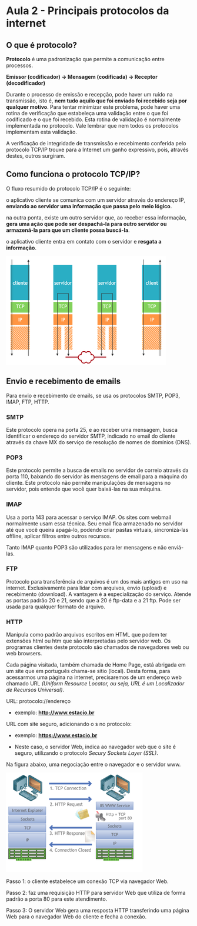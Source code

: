 # Aula 2 - Principais protocolos da internet

## O que é protocolo?

**Protocolo** é uma padronização que permite a comunicação entre processos.

**Emissor (codificador) -> Mensagem (codificada) -> Receptor (decodificador)**

Durante o processo de emissão e recepção, pode haver um ruído na transmissão, isto é, **nem tudo aquilo que foi enviado foi recebido seja por qualquer motivo**. Para tentar minimizar este problema, pode haver uma rotina de verificação que estabeleça uma validação entre o que foi codificado e o que foi recebido. Esta rotina de validação é normalmente implementada no protocolo. Vale lembrar que nem todos os protocolos implementam esta validação.

A verificação de integridade de transmissão e recebimento conferida pelo protocolo TCP/IP trouxe para a Internet um ganho expressivo, pois, através destes, outros surgiram.

## Como funciona o protocolo TCP/IP?

O fluxo resumido do protocolo TCP/IP é o seguinte:

o aplicativo cliente se comunica com um servidor através do endereço IP, **enviando ao servidor uma informação que passa pelo meio lógico**.

na outra ponta, existe um outro servidor que, ao receber essa informação, **gera uma ação que pode ser despachá-la para outro servidor ou armazená-la para que um cliente possa buscá-la**.

o aplicativo cliente entra em contato com o servidor e **resgata a informação**.

![modelo-tcp-ip](../../media/Tecnologias_Web/modelo-tcp-ip.png)

## Envio e recebimento de emails

Para envio e recebimento de emails, se usa os protocolos SMTP, POP3, IMAP, FTP, HTTP.

### SMTP

Este protocolo opera na porta 25, e ao receber uma mensagem, busca identificar o endereço do servidor SMTP, indicado no email do cliente através da chave MX do serviço de resolução de nomes de domínios (DNS).

### POP3

Este protocolo permite a busca de emails no servidor de correio através da porta 110, baixando do servidor às mensagens de email para a máquina do cliente. Este protocolo não permite manipulações de mensagens no servidor, pois entende que você quer baixá-las na sua máquina.

### IMAP

Usa a porta 143 para acessar o serviço IMAP. Os sites com webmail normalmente usam essa técnica. Seu email fica armazenado no servidor até que você queira apagá-lo, podendo criar pastas virtuais, sincronizá-las offline, aplicar filtros entre outros recursos.

Tanto IMAP quanto POP3 são utilizados para ler mensagens e não enviá-las.

### FTP

Protocolo para transferência de arquivos é um dos mais antigos em uso na internet. Exclusivamente para lidar com arquivos, envio (upload) e recebimento (download). A vantagem é a especialização do serviço. Atende as portas padrão 20 e 21, sendo que a 20 é ftp-data e a 21 ftp. Pode ser usada para qualquer formato de arquivo.

### HTTP

Manipula como padrão arquivos escritos em HTML que podem ter extensões html ou htm que são interpretadas pelo servidor web. Os programas clientes deste protocolo são chamados de navegadores web ou web browsers.

Cada página visitada, também chamada de Home Page, está abrigada em um site que em português chama-se sitio (local). Desta forma, para acessarmos uma página na internet, precisaremos de um endereço web chamado URL _(Uniform Resource Locator, ou seja, URL é um Localizador de Recursos Universal)_.

URL: protocolo://endereço

  - exemplo: **http://www.estacio.br**

URL com site seguro, adicionando o s no protocolo:

  - exemplo: **https://www.estacio.br**

  - Neste caso, o servidor Web, indica ao navegador web que o site é seguro, utilizando o protocolo _Secury Sockets Layer (SSL)_.

Na figura abaixo, uma negociação entre o navegador e o servidor www.

![negociação-navegador-servidor](../../media/Tecnologias_Web/negociacao_servidor_navegador.png)

Passo 1: o cliente estabelece um conexão TCP via navegador Web.

Passo 2: faz uma requisição HTTP para servidor Web que utiliza de forma padrão a porta 80 para este atendimento.

Passo 3: O servidor Web gera uma resposta HTTP transferindo uma página Web para o navegador Web do cliente e fecha a conexão.
